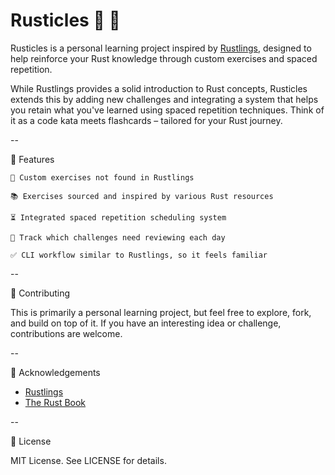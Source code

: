 # Rusticles 🦀 🧠

Rusticles is a personal learning project inspired by [Rustlings](https://rustlings.rust-lang.org/), designed to help reinforce your Rust knowledge through custom exercises and spaced repetition.

While Rustlings provides a solid introduction to Rust concepts, Rusticles extends this by adding new challenges and integrating a system that helps you retain what you've learned using spaced repetition techniques. Think of it as a code kata meets flashcards – tailored for your Rust journey.

--

🚀 Features

    🧩 Custom exercises not found in Rustlings

    📚 Exercises sourced and inspired by various Rust resources

    ⏳ Integrated spaced repetition scheduling system

    📅 Track which challenges need reviewing each day

    ✅ CLI workflow similar to Rustlings, so it feels familiar

--

🌱 Contributing

This is primarily a personal learning project, but feel free to explore, fork, and build on top of it. If you have an interesting idea or challenge, contributions are welcome.

--

🙏 Acknowledgements

- [Rustlings](https://github.com/rust-lang/rustlings)
- [The Rust Book](https://doc.rust-lang.org/stable/book/)

--

📜 License

MIT License. See LICENSE for details.
